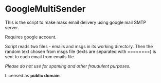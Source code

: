 # GoogleMultiSender
This is the script to make mass email delivery using google mail SMTP server.

Requires google account.

Script reads two files - emails and msgs in its working directory.
Then the random text chosen from msgs file (texts are separated with ========) is sent to each email from emails file.

*Please do not use for spaming and other fraudulent purposes.*

Licensed as **public domain**.
